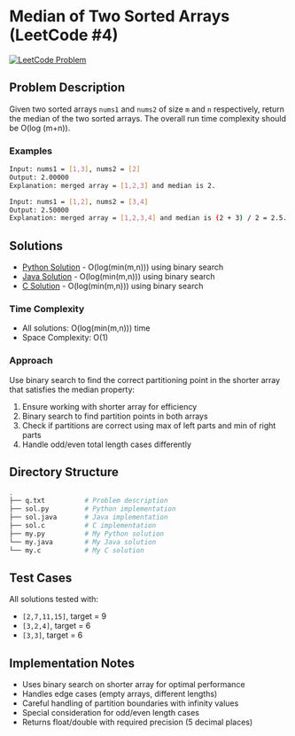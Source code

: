 # Median of Two Sorted Arrays (LeetCode #4)
[![LeetCode Problem](https://img.shields.io/badge/LeetCode-1.%20Two%20Sum-FFA116?style=for-the-badge&logo=leetcode)](https://leetcode.com/problems/median-of-two-sorted-arrays/)

## Problem Description
Given two sorted arrays `nums1` and `nums2` of size `m` and `n` respectively, return the median of the two sorted arrays. The overall run time complexity should be O(log (m+n)).

### Examples
```bash
Input: nums1 = [1,3], nums2 = [2]
Output: 2.00000
Explanation: merged array = [1,2,3] and median is 2.

Input: nums1 = [1,2], nums2 = [3,4]
Output: 2.50000
Explanation: merged array = [1,2,3,4] and median is (2 + 3) / 2 = 2.5.
```

## Solutions
- [Python Solution](./sol.py) - O(log(min(m,n))) using binary search
- [Java Solution](./sol.java) - O(log(min(m,n))) using binary search
- [C Solution](./sol.c) - O(log(min(m,n))) using binary search

### Time Complexity
- All solutions: O(log(min(m,n))) time
- Space Complexity: O(1)

### Approach
Use binary search to find the correct partitioning point in the shorter array that satisfies the median property:

1. Ensure working with shorter array for efficiency
2. Binary search to find partition points in both arrays
3. Check if partitions are correct using max of left parts and min of right parts
4. Handle odd/even total length cases differently

## Directory Structure
```bash
.
├── q.txt          # Problem description
├── sol.py         # Python implementation
├── sol.java       # Java implementation
├── sol.c          # C implementation 
├── my.py          # My Python solution
└── my.java        # My Java solution
└── my.c           # My C solution
```

## Test Cases
All solutions tested with:
- `[2,7,11,15]`, target = 9
- `[3,2,4]`, target = 6
- `[3,3]`, target = 6

## Implementation Notes

- Uses binary search on shorter array for optimal performance
- Handles edge cases (empty arrays, different lengths)
- Careful handling of partition boundaries with infinity values
- Special consideration for odd/even length cases
- Returns float/double with required precision (5 decimal places)